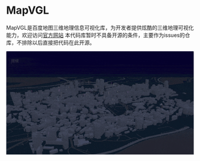 # MapVGL

MapVGL是百度地图三维地理信息可视化库，为开发者提供炫酷的三维地理可视化能力，欢迎访问[官方网站](https://mapv.baidu.com/gl/docs/index.html)
本代码库暂时不具备开源的条件，主要作为issues的仓库，不排除以后直接把代码在此开源。

<img src="https://raw.githubusercontent.com/huiyan-fe/mapvgl/main/images/mapv.gif" />
